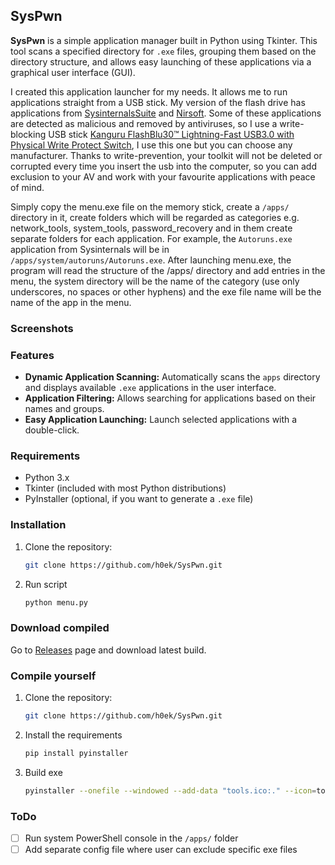 ## SysPwn

**SysPwn** is a simple application manager built in Python using Tkinter. This tool scans a specified directory for `.exe` files, grouping them based on the directory structure, and allows easy launching of these applications via a graphical user interface (GUI).

I created this application launcher for my needs. It allows me to run applications straight from a USB stick. My version of the flash drive has applications from [SysinternalsSuite](https://learn.microsoft.com/en-us/sysinternals/) and [Nirsoft](https://www.nirsoft.net/). Some of these applications are detected as malicious and removed by antiviruses, so I use a write-blocking USB stick [Kanguru FlashBlu30™ Lightning-Fast USB3.0 with Physical Write Protect Switch](https://www.kanguru.com/products/kanguru-flashblu30-usb3-flash-drive), I use this one but you can choose any manufacturer. Thanks to write-prevention, your toolkit will not be deleted or corrupted every time you insert the usb into the computer, so you can add exclusion to your AV and work with your favourite applications with peace of mind.

Simply copy the menu.exe file on the memory stick, create a `/apps/` directory in it, create folders which will be regarded as categories e.g. network_tools, system_tools, password_recovery and in them create separate folders for each application. For example, the `Autoruns.exe` application from Sysinternals will be in `/apps/system/autoruns/Autoruns.exe`. After launching menu.exe, the program will read the structure of the /apps/ directory and add entries in the menu, the system directory will be the name of the category (use only underscores, no spaces or other hyphens) and the exe file name will be the name of the app in the menu.

### Screenshots

### Features

- **Dynamic Application Scanning:** Automatically scans the `apps` directory and displays available `.exe` applications in the user interface.
- **Application Filtering:** Allows searching for applications based on their names and groups.
- **Easy Application Launching:** Launch selected applications with a double-click.

### Requirements

- Python 3.x
- Tkinter (included with most Python distributions)
- PyInstaller (optional, if you want to generate a `.exe` file)

### Installation

1. Clone the repository:
   ```bash
   git clone https://github.com/h0ek/SysPwn.git

2. Run script
   ```bash
   python menu.py
   
### Download compiled

Go to [Releases](https://github.com/h0ek/SysPwn/releases) page and download latest build.

### Compile yourself

1. Clone the repository:
   ```bash
   git clone https://github.com/h0ek/SysPwn.git

2. Install the requirements
   ```bash
   pip install pyinstaller
   
3. Build exe
   ```bash
   pyinstaller --onefile --windowed --add-data "tools.ico:." --icon=tools.ico menu.py

### ToDo

- [ ] Run system PowerShell console in the `/apps/` folder
- [ ] Add separate config file where user can exclude specific exe files
